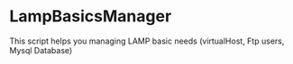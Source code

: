LampBasicsManager
=================

This script helps you managing LAMP basic needs (virtualHost, Ftp users, Mysql Database)
